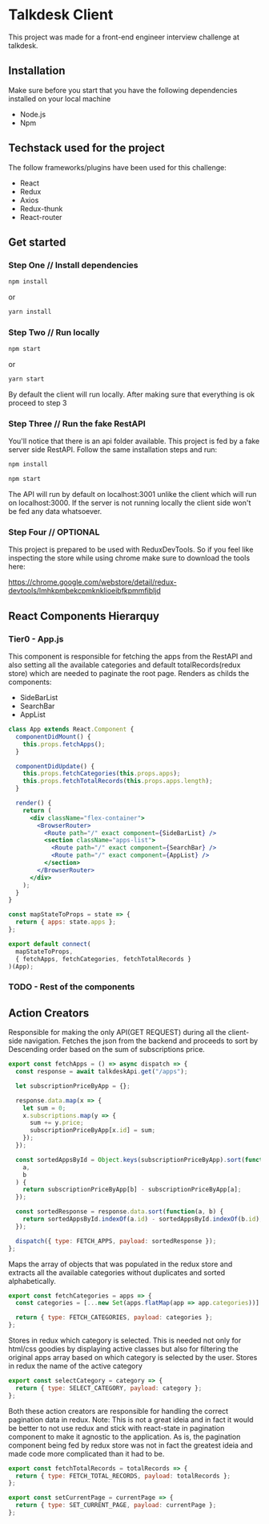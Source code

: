 # Talkdesk Client

This project was made for a front-end engineer interview challenge at talkdesk.

## Installation

Make sure before you start that you have the following dependencies installed on your local machine
  - Node.js
  - Npm

## Techstack used for the project

The follow frameworks/plugins have been used for this challenge:

  - React
  - Redux
  - Axios
  - Redux-thunk
  - React-router

## Get started

### Step One // Install dependencies

```bash
npm install
```
or
```bash
yarn install
```
### Step Two // Run locally 

```bash
npm start
```
or
```bash
yarn start
```
By default the client will run locally. After making sure that everything is ok proceed to step 3

### Step Three // Run the fake RestAPI

You'll notice that there is an api folder available. This project is fed by a fake server side RestAPI.
Follow the same installation steps and run:

```bash
npm install
```
```bash
npm start
```
The API will run by default on localhost:3001 unlike the client which will run on localhost:3000. If the server is not running locally the client side won't be fed any data whatsoever. 

### Step Four // OPTIONAL

This project is prepared to be used with ReduxDevTools. So if you feel like inspecting the store while using chrome make sure to download the tools here:

https://chrome.google.com/webstore/detail/redux-devtools/lmhkpmbekcpmknklioeibfkpmmfibljd

## React Components Hierarquy

### Tier0 - App.js

This component is responsible for fetching the apps from the RestAPI and also setting all the available categories and default totalRecords(redux store) which are needed to paginate the root page. Renders as childs the components:

- SideBarList
- SearchBar
- AppList

```jsx
class App extends React.Component {
  componentDidMount() {
    this.props.fetchApps();
  }

  componentDidUpdate() {
    this.props.fetchCategories(this.props.apps);
    this.props.fetchTotalRecords(this.props.apps.length);
  }

  render() {
    return (
      <div className="flex-container">
        <BrowserRouter>
          <Route path="/" exact component={SideBarList} />
          <section className="apps-list">
            <Route path="/" exact component={SearchBar} />
            <Route path="/" exact component={AppList} />
          </section>
        </BrowserRouter>
      </div>
    );
  }
}

const mapStateToProps = state => {
  return { apps: state.apps };
};

export default connect(
  mapStateToProps,
  { fetchApps, fetchCategories, fetchTotalRecords }
)(App);
```
### TODO - Rest of the components

## Action Creators
 
 Responsible for making the only API(GET REQUEST) during all the client-side navigation.
 Fetches the json from the backend and proceeds to sort by Descending order based on the sum of subscriptions price.
 
```jsx
export const fetchApps = () => async dispatch => {
  const response = await talkdeskApi.get("/apps");

  let subscriptionPriceByApp = {};

  response.data.map(x => {
    let sum = 0;
    x.subscriptions.map(y => {
      sum += y.price;
      subscriptionPriceByApp[x.id] = sum;
    });
  });

  const sortedAppsById = Object.keys(subscriptionPriceByApp).sort(function(
    a,
    b
  ) {
    return subscriptionPriceByApp[b] - subscriptionPriceByApp[a];
  });

  const sortedResponse = response.data.sort(function(a, b) {
    return sortedAppsById.indexOf(a.id) - sortedAppsById.indexOf(b.id);
  });

  dispatch({ type: FETCH_APPS, payload: sortedResponse });
};
```

Maps the array of objects that was populated in the redux store and extracts all the available categories without duplicates and sorted alphabetically.
```jsx
export const fetchCategories = apps => {
  const categories = [...new Set(apps.flatMap(app => app.categories))].sort();

  return { type: FETCH_CATEGORIES, payload: categories };
};
```
Stores in redux which category is selected. This is needed not only for html/css goodies by displaying active classes but also for filtering the original apps array based on which category is selected by the user. Stores in redux the name of the active category

```jsx
export const selectCategory = category => {
  return { type: SELECT_CATEGORY, payload: category };
};
```

Both these action creators are responsible for handling the correct pagination data in redux. Note: This is not a great ideia and in fact it would be better to not use redux and stick with react-state in pagination component to make it agnostic to the application. As is, the pagination component being fed by redux store was not in fact the greatest ideia and made code more complicated than it had to be.
```jsx
export const fetchTotalRecords = totalRecords => {
  return { type: FETCH_TOTAL_RECORDS, payload: totalRecords };
};

export const setCurrentPage = currentPage => {
  return { type: SET_CURRENT_PAGE, payload: currentPage };
};
```





